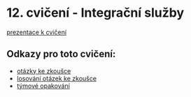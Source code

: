 # 12. cvičení - Integrační služby

[prezentace k cvičení](cviceni-12.pptx)

## Odkazy pro toto cvičení:
- [otázky ke zkoušce](./otázky%20ke%20zkoušce.xlsx)
- [losování otázek ke zkoušce](https://forms.gle/V4DKaoRKhMzA2SCV8)
- [týmové opakování](https://forms.gle/1vVZXcTgajEUXcpK9)
